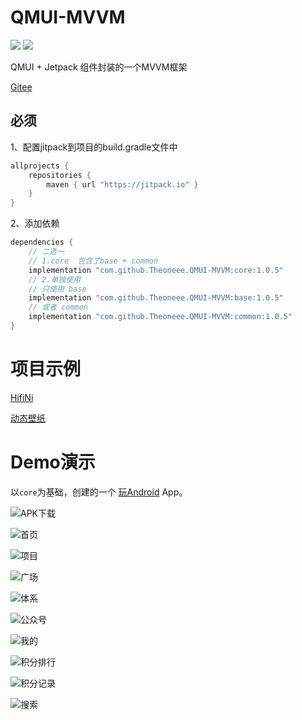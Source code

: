 # QMUI-MVVM

[![](https://jitpack.io/v/Theoneee/QMUI-MVVM.svg)](https://jitpack.io/#Theoneee/QMUI-MVVM)
[![](https://img.shields.io/badge/QQ群-761201022-red.svg)](https://jq.qq.com/?_wv=1027&k=r3OpQ2GX)

QMUI + Jetpack 组件封装的一个MVVM框架

[Gitee](https://gitee.com/theoneee/qmui-mvvm)

## 必须

1、配置jitpack到项目的build.gradle文件中

```java
allprojects {
    repositories {
        maven { url "https://jitpack.io" }
    }
}
```
2、添加依赖

```java
dependencies {
    // 二选一
    // 1.core  包含了base + common
    implementation "com.github.Theoneee.QMUI-MVVM:core:1.0.5"
    // 2.单独使用
    // 只使用 base
    implementation "com.github.Theoneee.QMUI-MVVM:base:1.0.5"
    // 或者 common
    implementation "com.github.Theoneee.QMUI-MVVM:common:1.0.5"
}
```

# 项目示例

[HifiNi](https://github.com/Theoneee/HifiNi)

[动态壁纸](https://github.com/Theoneee/DynamicWallpaper-MVVM)

# Demo演示

以`core`为基础，创建的一个 [玩Android](http://wanandroid.com/) App。

![APK下载](https://qr.api.cli.im/newqr/create?data=http%3A%2F%2Ffile.cudag.com%2F2022%2F03%2F24%2Fff9f53ed40de26de809f51f45f3ec478.apk&level=H&transparent=false&bgcolor=%23FFFFFF&forecolor=%23000&blockpixel=12&marginblock=2&logourl=&logoshape=no&size=300&bgimg=&text=&fontsize=30&fontcolor=&fontfamily=msyh.ttf&incolor=%231694e3&outcolor=&qrcode_eyes=pin-3.png&background=images%2Fbackground%2Fbg25.png&wper=0.84&hper=0.84&tper=0.08&lper=0.08&eye_use_fore=&qrpad=10&embed_text_fontfamily=simhei.ttc&body_type=0&qr_rotate=0&logo_pos=0&kid=cliim&key=18c7cb0b9b49f0123750f48a3c0478e6)

![首页](https://images.gitee.com/uploads/images/2021/0331/102553_02e4fe39_2286054.png "S10331-10010060(1).png")

![项目](https://images.gitee.com/uploads/images/2021/0331/102553_02e4fe39_2286054.png "S10331-10010060(1).png")

![广场](https://images.gitee.com/uploads/images/2021/0331/102613_f127785c_2286054.png "S10331-10010786(1).png")

![体系](https://images.gitee.com/uploads/images/2021/0331/102637_bc67da88_2286054.png "S10331-10011338(1).png")

![公众号](https://images.gitee.com/uploads/images/2021/0331/102652_f1253db5_2286054.png "S10331-10011856(1).png")

![我的](https://images.gitee.com/uploads/images/2021/0331/102714_bd4b64e2_2286054.png "S10331-10012315(1).png")

![积分排行](https://images.gitee.com/uploads/images/2021/0331/102733_4430f4b7_2286054.png "S10331-10013191(1).png")

![积分记录](https://images.gitee.com/uploads/images/2021/0331/102748_1e0b447a_2286054.png "S10331-10013685(1).png")

![搜索](https://images.gitee.com/uploads/images/2021/0331/102759_3025f5e8_2286054.png "S10331-10015798(1).png")

